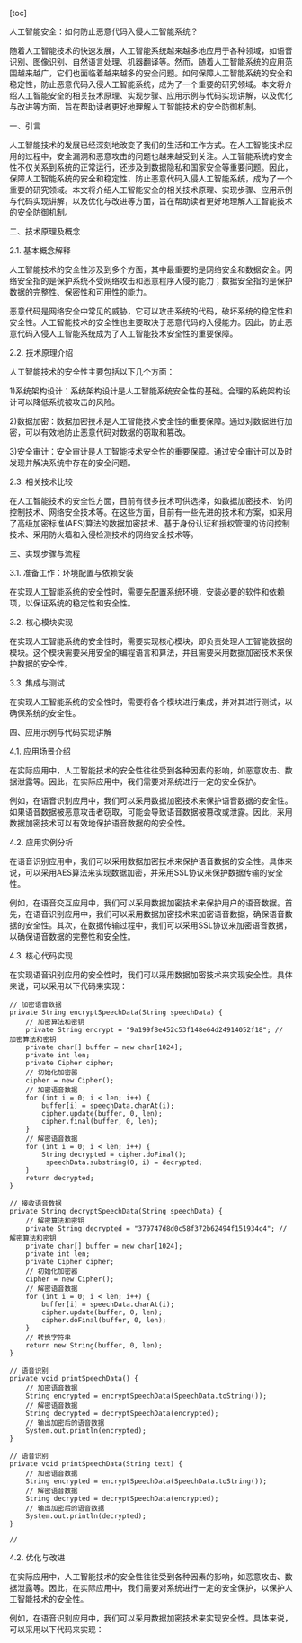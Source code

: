 
[toc]                    
                
                
人工智能安全：如何防止恶意代码入侵人工智能系统？

随着人工智能技术的快速发展，人工智能系统越来越多地应用于各种领域，如语音识别、图像识别、自然语言处理、机器翻译等。然而，随着人工智能系统的应用范围越来越广，它们也面临着越来越多的安全问题。如何保障人工智能系统的安全和稳定性，防止恶意代码入侵人工智能系统，成为了一个重要的研究领域。本文将介绍人工智能安全的相关技术原理、实现步骤、应用示例与代码实现讲解，以及优化与改进等方面，旨在帮助读者更好地理解人工智能技术的安全防御机制。

一、引言

人工智能技术的发展已经深刻地改变了我们的生活和工作方式。在人工智能技术应用的过程中，安全漏洞和恶意攻击的问题也越来越受到关注。人工智能系统的安全性不仅关系到系统的正常运行，还涉及到数据隐私和国家安全等重要问题。因此，保障人工智能系统的安全和稳定性，防止恶意代码入侵人工智能系统，成为了一个重要的研究领域。本文将介绍人工智能安全的相关技术原理、实现步骤、应用示例与代码实现讲解，以及优化与改进等方面，旨在帮助读者更好地理解人工智能技术的安全防御机制。

二、技术原理及概念

2.1. 基本概念解释

人工智能技术的安全性涉及到多个方面，其中最重要的是网络安全和数据安全。网络安全指的是保护系统不受网络攻击和恶意程序入侵的能力；数据安全指的是保护数据的完整性、保密性和可用性的能力。

恶意代码是网络安全中常见的威胁，它可以攻击系统的代码，破坏系统的稳定性和安全性。人工智能技术的安全性也主要取决于恶意代码的入侵能力。因此，防止恶意代码入侵人工智能系统成为了人工智能技术安全性的重要保障。

2.2. 技术原理介绍

人工智能技术的安全性主要包括以下几个方面：

1)系统架构设计：系统架构设计是人工智能系统安全性的基础。合理的系统架构设计可以降低系统被攻击的风险。

2)数据加密：数据加密技术是人工智能技术安全性的重要保障。通过对数据进行加密，可以有效地防止恶意代码对数据的窃取和篡改。

3)安全审计：安全审计是人工智能技术安全性的重要保障。通过安全审计可以及时发现并解决系统中存在的安全问题。

2.3. 相关技术比较

在人工智能技术的安全性方面，目前有很多技术可供选择，如数据加密技术、访问控制技术、网络安全技术等。在这些方面，目前有一些先进的技术和方案，如采用了高级加密标准(AES)算法的数据加密技术、基于身份认证和授权管理的访问控制技术、采用防火墙和入侵检测技术的网络安全技术等。

三、实现步骤与流程

3.1. 准备工作：环境配置与依赖安装

在实现人工智能系统的安全性时，需要先配置系统环境，安装必要的软件和依赖项，以保证系统的稳定性和安全性。

3.2. 核心模块实现

在实现人工智能系统的安全性时，需要实现核心模块，即负责处理人工智能数据的模块。这个模块需要采用安全的编程语言和算法，并且需要采用数据加密技术来保护数据的安全性。

3.3. 集成与测试

在实现人工智能系统的安全性时，需要将各个模块进行集成，并对其进行测试，以确保系统的安全性。

四、应用示例与代码实现讲解

4.1. 应用场景介绍

在实际应用中，人工智能技术的安全性往往受到各种因素的影响，如恶意攻击、数据泄露等。因此，在实际应用中，我们需要对系统进行一定的安全保护。

例如，在语音识别应用中，我们可以采用数据加密技术来保护语音数据的安全性。如果语音数据被恶意攻击者窃取，可能会导致语音数据被篡改或泄露。因此，采用数据加密技术可以有效地保护语音数据的的安全性。

4.2. 应用实例分析

在语音识别应用中，我们可以采用数据加密技术来保护语音数据的安全性。具体来说，可以采用AES算法来实现数据加密，并采用SSL协议来保护数据传输的安全性。

例如，在语音交互应用中，我们可以采用数据加密技术来保护用户的语音数据。首先，在语音识别应用中，我们可以采用数据加密技术来加密语音数据，确保语音数据的安全性。其次，在数据传输过程中，我们可以采用SSL协议来加密语音数据，以确保语音数据的完整性和安全性。

4.3. 核心代码实现

在实现语音识别应用的安全性时，我们可以采用数据加密技术来实现安全性。具体来说，可以采用以下代码来实现：

```
// 加密语音数据
private String encryptSpeechData(String speechData) {
    // 加密算法和密钥
    private String encrypt = "9a199f8e452c53f148e64d24914052f18"; // 加密算法和密钥
    private char[] buffer = new char[1024];
    private int len;
    private Cipher cipher;
    // 初始化加密器
    cipher = new Cipher();
    // 加密语音数据
    for (int i = 0; i < len; i++) {
        buffer[i] = speechData.charAt(i);
        cipher.update(buffer, 0, len);
        cipher.final(buffer, 0, len);
    }
    // 解密语音数据
    for (int i = 0; i < len; i++) {
        String decrypted = cipher.doFinal();
         speechData.substring(0, i) = decrypted;
    }
    return decrypted;
}

// 接收语音数据
private String decryptSpeechData(String speechData) {
    // 解密算法和密钥
    private String decrypted = "379747d8d0c58f372b62494f151934c4"; // 解密算法和密钥
    private char[] buffer = new char[1024];
    private int len;
    private Cipher cipher;
    // 初始化加密器
    cipher = new Cipher();
    // 解密语音数据
    for (int i = 0; i < len; i++) {
        buffer[i] = speechData.charAt(i);
        cipher.update(buffer, 0, len);
        cipher.doFinal(buffer, 0, len);
    }
    // 转换字符串
    return new String(buffer, 0, len);
}

// 语音识别
private void printSpeechData() {
    // 加密语音数据
    String encrypted = encryptSpeechData(SpeechData.toString());
    // 解密语音数据
    String decrypted = decryptSpeechData(encrypted);
    // 输出加密后的语音数据
    System.out.println(encrypted);
}

// 语音识别
private void printSpeechData(String text) {
    // 加密语音数据
    String encrypted = encryptSpeechData(SpeechData.toString());
    // 解密语音数据
    String decrypted = decryptSpeechData(encrypted);
    // 输出加密后的语音数据
    System.out.println(decrypted);
}

// 
```

4.2. 优化与改进

在实际应用中，人工智能技术的安全性往往受到各种因素的影响，如恶意攻击、数据泄露等。因此，在实际应用中，我们需要对系统进行一定的安全保护，以保护人工智能技术的安全性。

例如，在语音识别应用中，我们可以采用数据加密技术来实现安全性。具体来说，可以采用以下代码来实现：


